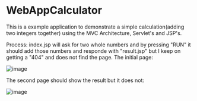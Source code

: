 # WebAppCalculator

This is a example application to demonstrate a simple calculation(adding two integers together) using the MVC Architecture, Servlet's and JSP's.

Process: 
index.jsp will ask for two whole numbers and by pressing "RUN" it should add those numbers and responde with "result.jsp" but I keep on getting a "404" and does not find the page.
The initial page: 

![image](https://user-images.githubusercontent.com/40022621/145279327-864373ef-35f4-4360-ab91-4a2bc415ba02.png)



The second page should show the result but it does not: 

![image](https://user-images.githubusercontent.com/40022621/145279159-14834fc4-84a7-4669-9d0b-6bb79fb99fb0.png)


